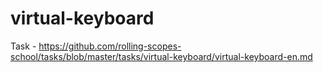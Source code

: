# virtual-keyboard
Task - https://github.com/rolling-scopes-school/tasks/blob/master/tasks/virtual-keyboard/virtual-keyboard-en.md
